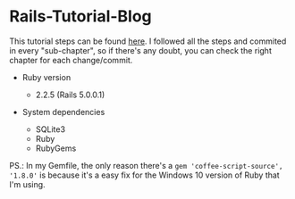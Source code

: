 # Rails-Tutorial-Blog

This tutorial steps can be found [here](http://guides.rubyonrails.org/getting_started.html "Getting Started with Rails — Ruby on Rails Guides"). I followed all the steps and commited in every "sub-chapter", so if there's any doubt, you can check the right chapter for each change/commit.

* Ruby version
    - 2.2.5 (Rails 5.0.0.1)

* System dependencies
    - SQLite3
    - Ruby
    - RubyGems

PS.: In my Gemfile, the only reason there's a `gem 'coffee-script-source', '1.8.0'` is because it's a easy fix for the Windows 10 version of Ruby that I'm using.
